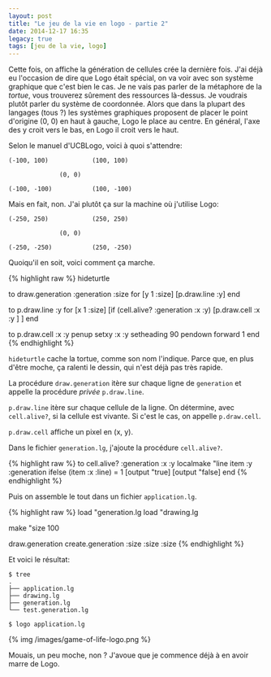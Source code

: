 ```yaml
---
layout: post
title: "Le jeu de la vie en logo - partie 2"
date: 2014-12-17 16:35
legacy: true
tags: [jeu de la vie, logo]
---
```




Cette fois, on affiche la génération de cellules crée la dernière fois.
J'ai déjà eu l'occasion de dire que Logo était spécial, on va voir avec
son système graphique que c'est bien le cas. Je ne vais pas parler de la
métaphore de la *tortue*, vous trouverez sûrement des ressources là-dessus.
Je voudrais plutôt parler du système de coordonnée. Alors que dans la plupart des
langages (tous ?) les systèmes graphiques proposent de placer le point d'origine (0, 0) en haut à
gauche, Logo le place au centre. En général, l'axe des y croit vers le bas,
en Logo il croit vers le haut.

Selon le manuel d'UCBLogo, voici à quoi s'attendre:

    (-100, 100)            (100, 100)

                  (0, 0)

    (-100, -100)           (100, -100)

<!-- more -->

Mais en fait, non. J'ai plutôt ça sur la machine où j'utilise Logo:


    (-250, 250)            (250, 250)

                  (0, 0)

    (-250, -250)           (250, -250)

Quoiqu'il en soit, voici comment ça marche.

{% highlight raw %}
hideturtle

to draw.generation :generation :size
for [y 1 :size] [p.draw.line :y]
end

to p.draw.line :y
for [x 1 :size] [if (cell.alive? :generation :x :y) [p.draw.cell :x :y ] ]
end

to p.draw.cell :x :y
penup
setxy :x :y
setheading 90
pendown
forward 1
end
{% endhighlight %}

`hideturtle` cache la tortue, comme son nom l'indique. Parce que, en plus
d'être moche, ça ralenti le dessin, qui n'est déjà pas très rapide.

La procédure `draw.generation` itère sur chaque ligne de `generation` et
appelle la procédure *privée* `p.draw.line`.

`p.draw.line` itère sur chaque cellule de la ligne. On détermine, avec
`cell.alive?`, si la cellule est vivante. Si c'est le cas, on appelle
`p.draw.cell`.

`p.draw.cell` affiche un pixel en (x, y).

Dans le fichier `generation.lg`, j'ajoute la procédure `cell.alive?`.

{% highlight raw %}
to cell.alive? :generation :x :y
localmake "line item :y :generation
ifelse (item :x :line) = 1 [output "true] [output "false]
end
{% endhighlight %}

Puis on assemble le tout dans un fichier `application.lg`.

{% highlight raw %}
load "generation.lg
load "drawing.lg

make "size 100

draw.generation create.generation :size :size :size
{% endhighlight %}

Et voici le résultat:

    $ tree
    .
    ├── application.lg
    ├── drawing.lg
    ├── generation.lg
    └── test.generation.lg

    $ logo application.lg

{% img /images/game-of-life-logo.png %}

Mouais, un peu moche, non ? J'avoue que je commence déjà à en avoir marre de
Logo.





